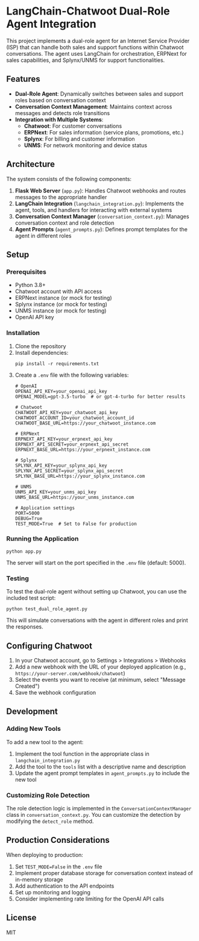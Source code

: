 # LangChain-Chatwoot Dual-Role Agent Integration

This project implements a dual-role agent for an Internet Service Provider (ISP) that can handle both sales and support functions within Chatwoot conversations. The agent uses LangChain for orchestration, ERPNext for sales capabilities, and Splynx/UNMS for support functionalities.

## Features

- **Dual-Role Agent**: Dynamically switches between sales and support roles based on conversation context
- **Conversation Context Management**: Maintains context across messages and detects role transitions
- **Integration with Multiple Systems**:
  - **Chatwoot**: For customer conversations
  - **ERPNext**: For sales information (service plans, promotions, etc.)
  - **Splynx**: For billing and customer information
  - **UNMS**: For network monitoring and device status

## Architecture

The system consists of the following components:

1. **Flask Web Server** (`app.py`): Handles Chatwoot webhooks and routes messages to the appropriate handler
2. **LangChain Integration** (`langchain_integration.py`): Implements the agent, tools, and handlers for interacting with external systems
3. **Conversation Context Manager** (`conversation_context.py`): Manages conversation context and role detection
4. **Agent Prompts** (`agent_prompts.py`): Defines prompt templates for the agent in different roles

## Setup

### Prerequisites

- Python 3.8+
- Chatwoot account with API access
- ERPNext instance (or mock for testing)
- Splynx instance (or mock for testing)
- UNMS instance (or mock for testing)
- OpenAI API key

### Installation

1. Clone the repository
2. Install dependencies:
   ```
   pip install -r requirements.txt
   ```
3. Create a `.env` file with the following variables:
   ```
   # OpenAI
   OPENAI_API_KEY=your_openai_api_key
   OPENAI_MODEL=gpt-3.5-turbo  # or gpt-4-turbo for better results
   
   # Chatwoot
   CHATWOOT_API_KEY=your_chatwoot_api_key
   CHATWOOT_ACCOUNT_ID=your_chatwoot_account_id
   CHATWOOT_BASE_URL=https://your_chatwoot_instance.com
   
   # ERPNext
   ERPNEXT_API_KEY=your_erpnext_api_key
   ERPNEXT_API_SECRET=your_erpnext_api_secret
   ERPNEXT_BASE_URL=https://your_erpnext_instance.com
   
   # Splynx
   SPLYNX_API_KEY=your_splynx_api_key
   SPLYNX_API_SECRET=your_splynx_api_secret
   SPLYNX_BASE_URL=https://your_splynx_instance.com
   
   # UNMS
   UNMS_API_KEY=your_unms_api_key
   UNMS_BASE_URL=https://your_unms_instance.com
   
   # Application settings
   PORT=5000
   DEBUG=True
   TEST_MODE=True  # Set to False for production
   ```

### Running the Application

```
python app.py
```

The server will start on the port specified in the `.env` file (default: 5000).

### Testing

To test the dual-role agent without setting up Chatwoot, you can use the included test script:

```
python test_dual_role_agent.py
```

This will simulate conversations with the agent in different roles and print the responses.

## Configuring Chatwoot

1. In your Chatwoot account, go to Settings > Integrations > Webhooks
2. Add a new webhook with the URL of your deployed application (e.g., `https://your-server.com/webhook/chatwoot`)
3. Select the events you want to receive (at minimum, select "Message Created")
4. Save the webhook configuration

## Development

### Adding New Tools

To add a new tool to the agent:

1. Implement the tool function in the appropriate class in `langchain_integration.py`
2. Add the tool to the `tools` list with a descriptive name and description
3. Update the agent prompt templates in `agent_prompts.py` to include the new tool

### Customizing Role Detection

The role detection logic is implemented in the `ConversationContextManager` class in `conversation_context.py`. You can customize the detection by modifying the `detect_role` method.

## Production Considerations

When deploying to production:

1. Set `TEST_MODE=False` in the `.env` file
2. Implement proper database storage for conversation context instead of in-memory storage
3. Add authentication to the API endpoints
4. Set up monitoring and logging
5. Consider implementing rate limiting for the OpenAI API calls

## License

MIT
